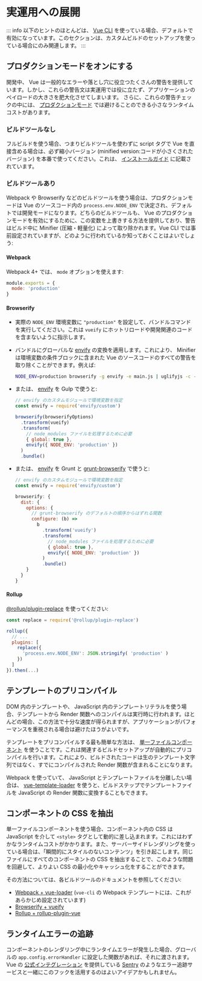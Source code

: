 # 実運用への展開

::: info
以下のヒントのほとんどは、 [Vue CLI](https://cli.vuejs.org) を使っている場合、デフォルトで有効になっています。このセクションは、カスタムビルドのセットアップを使っている場合にのみ関連します。
:::

## プロダクションモードをオンにする

開発中、 Vue は一般的なエラーや落とし穴に役立つたくさんの警告を提供しています。しかし、これらの警告文は実運用では役に立たず、アプリケーションのペイロードの大きさを肥大化させてしまいます。 さらに、これらの警告チェックの中には、 [プロダクションモード](https://cli.vuejs.org/guide/mode-and-env.html#modes) では避けることのできる小さなランタイムコストがあります。

### ビルドツールなし

フルビルドを使う場合、つまりビルドツールを使わずに script タグで Vue を直接含める場合は、必ず縮小バージョン (minified version:コードが小さくされたバージョン) を本番で使ってください。これは、 [インストールガイド](/guide/installation.html#cdn) に記載されています。

### ビルドツールあり

Webpack や Browserify などのビルドツールを使う場合は、プロダクションモードは Vue のソースコード内の `process.env.NODE_ENV` で決定され、デフォルトでは開発モードになります。どちらのビルドツールも、 Vue のプロダクションモードを有効にするために、この変数を上書きする方法を提供しており、警告はビルド中に Minifier (圧縮・軽量化) によって取り除かれます。Vue CLI では事前設定されていますが、どのように行われているか知っておくことはよいでしょう:

#### Webpack

Webpack 4+ では、 `mode` オプションを使えます:

```js
module.exports = {
  mode: 'production'
}
```

#### Browserify

- 実際の `NODE_ENV` 環境変数に `"production"` を設定して、バンドルコマンドを実行してください。これは `vueify` にホットリロードや開発関連のコードを含まないように指示します。

- バンドルにグローバルな [envify](https://github.com/hughsk/envify) の変換を適用します。これにより、 Minifier は環境変数の条件ブロックに含まれた Vue のソースコードのすべての警告を取り除くことができます。例えば:

  ```bash
  NODE_ENV=production browserify -g envify -e main.js | uglifyjs -c -m > build.js
  ```

- または、 [envify](https://github.com/hughsk/envify) を Gulp で使うと:

  ```js
  // envify のカスタムモジュールで環境変数を指定
  const envify = require('envify/custom')

  browserify(browserifyOptions)
    .transform(vueify)
    .transform(
      // node_modules ファイルを処理するために必要
      { global: true },
      envify({ NODE_ENV: 'production' })
    )
    .bundle()
  ```

- または、 [envify](https://github.com/hughsk/envify) を Grunt と [grunt-browserify](https://github.com/jmreidy/grunt-browserify) で使うと:

  ```js
  // envify のカスタムモジュールで環境変数を指定
  const envify = require('envify/custom')

  browserify: {
    dist: {
      options: {
        // grunt-browserify のデフォルトの順序からはずれる関数
        configure: (b) =>
          b
            .transform('vueify')
            .transform(
              // node_modules ファイルを処理するために必要
              { global: true },
              envify({ NODE_ENV: 'production' })
            )
            .bundle()
      }
    }
  }
  ```

#### Rollup

[@rollup/plugin-replace](https://github.com/rollup/plugins/tree/master/packages/replace) を使ってください:

```js
const replace = require('@rollup/plugin-replace')

rollup({
  // ...
  plugins: [
    replace({
      'process.env.NODE_ENV': JSON.stringify( 'production' )
    })
  ]
}).then(...)
```

## テンプレートのプリコンパイル

DOM 内のテンプレートや、 JavaScript 内のテンプレートリテラルを使う場合、テンプレートから Render 関数へのコンパイルは実行時に行われます。ほとんどの場合、この方法で十分な速度が得られますが、アプリケーションがパフォーマンスを重視される場合は避けたほうがよいです。

テンプレートをプリコンパイルする最も簡単な方法は、 [単一ファイルコンポーネント](/guide/single-file-component.html) を使うことです。これは関連するビルドセットアップが自動的にプリコンパイルを行います。これにより、ビルドされたコードは生のテンプレート文字列ではなく、すでにコンパイルされた Render 関数が含まれることになります。

Webpack を使っていて、 JavaScript とテンプレートファイルを分離したい場合は、 [vue-template-loader](https://github.com/ktsn/vue-template-loader) を使うと、ビルドステップでテンプレートファイルを JavaScript の Render 関数に変換することもできます。

## コンポーネントの CSS を抽出

単一ファイルコンポーネントを使う場合、コンポーネント内の CSS は JavaScript を介して `<style>` タグとして動的に差し込まれます。これにはわずかなランタイムコストがかかります。また、サーバーサイドレンダリングを使っている場合は、「瞬間的にスタイルのないコンテンツ」を引き起こします。同じファイルにすべてのコンポーネントの CSS を抽出することで、このような問題を回避して、よりよい CSS の最小化やキャッシュ化をすることができます。

その方法については、各ビルドツールのドキュメントを参照してください:

- [Webpack + vue-loader](https://vue-loader.vuejs.org/en/configurations/extract-css.html) (`vue-cli` の Webpack テンプレートには、これがあらかじめ設定されています)
- [Browserify + vueify](https://github.com/vuejs/vueify#css-extraction)
- [Rollup + rollup-plugin-vue](https://rollup-plugin-vue.vuejs.org/)

## ランタイムエラーの追跡

コンポーネントのレンダリング中にランタイムエラーが発生した場合、グローバルの `app.config.errorHandler` に設定した関数があれば、それに渡されます。Vue の [公式インテグレーション](https://sentry.io/for/vue/) を提供している [Sentry](https://sentry.io) のようなエラー追跡サービスと一緒にこのフックを活用するのはよいアイデアかもしれません。

